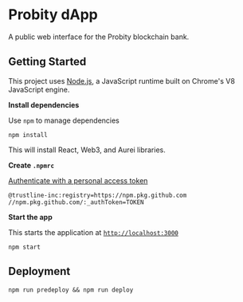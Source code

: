 # Probity dApp

A public web interface for the Probity blockchain bank.

## Getting Started

This project uses [Node.js](https://nodejs.org/en/), a JavaScript runtime built on Chrome's V8 JavaScript engine.

**Install dependencies**

Use `npm` to manage dependencies

```
npm install
```

This will install React, Web3, and Aurei libraries.

**Create `.npmrc`**

[Authenticate with a personal access token](https://docs.github.com/en/packages/guides/configuring-npm-for-use-with-github-packages#authenticating-with-a-personal-access-token)

```
@trustline-inc:registry=https://npm.pkg.github.com
//npm.pkg.github.com/:_authToken=TOKEN
```

**Start the app**

This starts the application at [`http://localhost:3000`](http://localhost:3000)

```
npm start
```

## Deployment

```
npm run predeploy && npm run deploy
```
